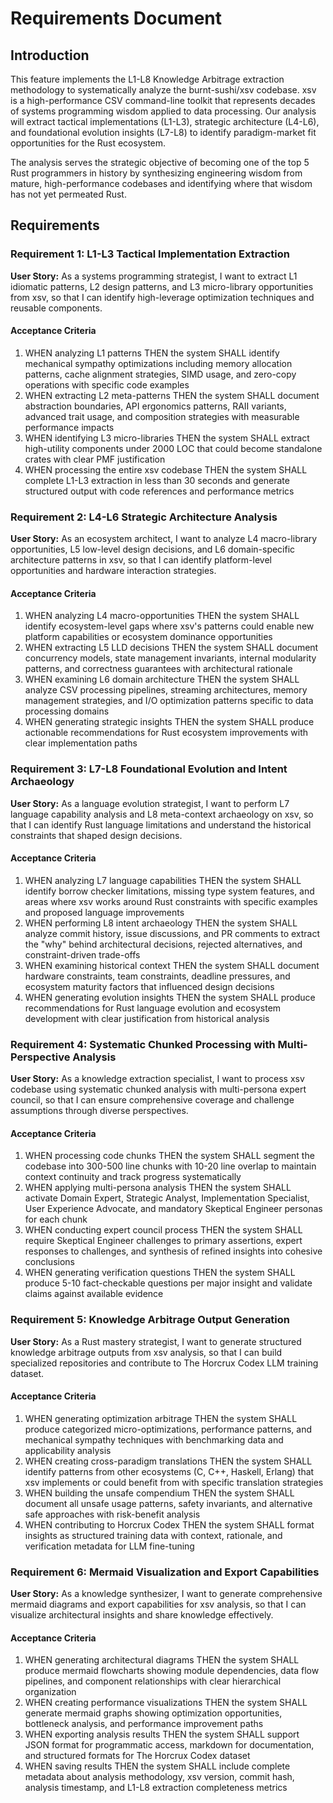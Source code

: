 # Requirements Document

## Introduction

This feature implements the L1-L8 Knowledge Arbitrage extraction methodology to systematically analyze the burnt-sushi/xsv codebase. xsv is a high-performance CSV command-line toolkit that represents decades of systems programming wisdom applied to data processing. Our analysis will extract tactical implementations (L1-L3), strategic architecture (L4-L6), and foundational evolution insights (L7-L8) to identify paradigm-market fit opportunities for the Rust ecosystem.

The analysis serves the strategic objective of becoming one of the top 5 Rust programmers in history by synthesizing engineering wisdom from mature, high-performance codebases and identifying where that wisdom has not yet permeated Rust.

## Requirements

### Requirement 1: L1-L3 Tactical Implementation Extraction

**User Story:** As a systems programming strategist, I want to extract L1 idiomatic patterns, L2 design patterns, and L3 micro-library opportunities from xsv, so that I can identify high-leverage optimization techniques and reusable components.

#### Acceptance Criteria

1. WHEN analyzing L1 patterns THEN the system SHALL identify mechanical sympathy optimizations including memory allocation patterns, cache alignment strategies, SIMD usage, and zero-copy operations with specific code examples
2. WHEN extracting L2 meta-patterns THEN the system SHALL document abstraction boundaries, API ergonomics patterns, RAII variants, advanced trait usage, and composition strategies with measurable performance impacts
3. WHEN identifying L3 micro-libraries THEN the system SHALL extract high-utility components under 2000 LOC that could become standalone crates with clear PMF justification
4. WHEN processing the entire xsv codebase THEN the system SHALL complete L1-L3 extraction in less than 30 seconds and generate structured output with code references and performance metrics

### Requirement 2: L4-L6 Strategic Architecture Analysis

**User Story:** As an ecosystem architect, I want to analyze L4 macro-library opportunities, L5 low-level design decisions, and L6 domain-specific architecture patterns in xsv, so that I can identify platform-level opportunities and hardware interaction strategies.

#### Acceptance Criteria

1. WHEN analyzing L4 macro-opportunities THEN the system SHALL identify ecosystem-level gaps where xsv's patterns could enable new platform capabilities or ecosystem dominance opportunities
2. WHEN extracting L5 LLD decisions THEN the system SHALL document concurrency models, state management invariants, internal modularity patterns, and correctness guarantees with architectural rationale
3. WHEN examining L6 domain architecture THEN the system SHALL analyze CSV processing pipelines, streaming architectures, memory management strategies, and I/O optimization patterns specific to data processing domains
4. WHEN generating strategic insights THEN the system SHALL produce actionable recommendations for Rust ecosystem improvements with clear implementation paths

### Requirement 3: L7-L8 Foundational Evolution and Intent Archaeology

**User Story:** As a language evolution strategist, I want to perform L7 language capability analysis and L8 meta-context archaeology on xsv, so that I can identify Rust language limitations and understand the historical constraints that shaped design decisions.

#### Acceptance Criteria

1. WHEN analyzing L7 language capabilities THEN the system SHALL identify borrow checker limitations, missing type system features, and areas where xsv works around Rust constraints with specific examples and proposed language improvements
2. WHEN performing L8 intent archaeology THEN the system SHALL analyze commit history, issue discussions, and PR comments to extract the "why" behind architectural decisions, rejected alternatives, and constraint-driven trade-offs
3. WHEN examining historical context THEN the system SHALL document hardware constraints, team constraints, deadline pressures, and ecosystem maturity factors that influenced design decisions
4. WHEN generating evolution insights THEN the system SHALL produce recommendations for Rust language evolution and ecosystem development with clear justification from historical analysis

### Requirement 4: Systematic Chunked Processing with Multi-Perspective Analysis

**User Story:** As a knowledge extraction specialist, I want to process xsv codebase using systematic chunked analysis with multi-persona expert council, so that I can ensure comprehensive coverage and challenge assumptions through diverse perspectives.

#### Acceptance Criteria

1. WHEN processing code chunks THEN the system SHALL segment the codebase into 300-500 line chunks with 10-20 line overlap to maintain context continuity and track progress systematically
2. WHEN applying multi-persona analysis THEN the system SHALL activate Domain Expert, Strategic Analyst, Implementation Specialist, User Experience Advocate, and mandatory Skeptical Engineer personas for each chunk
3. WHEN conducting expert council process THEN the system SHALL require Skeptical Engineer challenges to primary assertions, expert responses to challenges, and synthesis of refined insights into cohesive conclusions
4. WHEN generating verification questions THEN the system SHALL produce 5-10 fact-checkable questions per major insight and validate claims against available evidence

### Requirement 5: Knowledge Arbitrage Output Generation

**User Story:** As a Rust mastery strategist, I want to generate structured knowledge arbitrage outputs from xsv analysis, so that I can build specialized repositories and contribute to The Horcrux Codex LLM training dataset.

#### Acceptance Criteria

1. WHEN generating optimization arbitrage THEN the system SHALL produce categorized micro-optimizations, performance patterns, and mechanical sympathy techniques with benchmarking data and applicability analysis
2. WHEN creating cross-paradigm translations THEN the system SHALL identify patterns from other ecosystems (C, C++, Haskell, Erlang) that xsv implements or could benefit from with specific translation strategies
3. WHEN building the unsafe compendium THEN the system SHALL document all unsafe usage patterns, safety invariants, and alternative safe approaches with risk-benefit analysis
4. WHEN contributing to Horcrux Codex THEN the system SHALL format insights as structured training data with context, rationale, and verification metadata for LLM fine-tuning

### Requirement 6: Mermaid Visualization and Export Capabilities

**User Story:** As a knowledge synthesizer, I want to generate comprehensive mermaid diagrams and export capabilities for xsv analysis, so that I can visualize architectural insights and share knowledge effectively.

#### Acceptance Criteria

1. WHEN generating architectural diagrams THEN the system SHALL produce mermaid flowcharts showing module dependencies, data flow pipelines, and component relationships with clear hierarchical organization
2. WHEN creating performance visualizations THEN the system SHALL generate mermaid graphs showing optimization opportunities, bottleneck analysis, and performance improvement paths
3. WHEN exporting analysis results THEN the system SHALL support JSON format for programmatic access, markdown for documentation, and structured formats for The Horcrux Codex dataset
4. WHEN saving results THEN the system SHALL include complete metadata about analysis methodology, xsv version, commit hash, analysis timestamp, and L1-L8 extraction completeness metrics